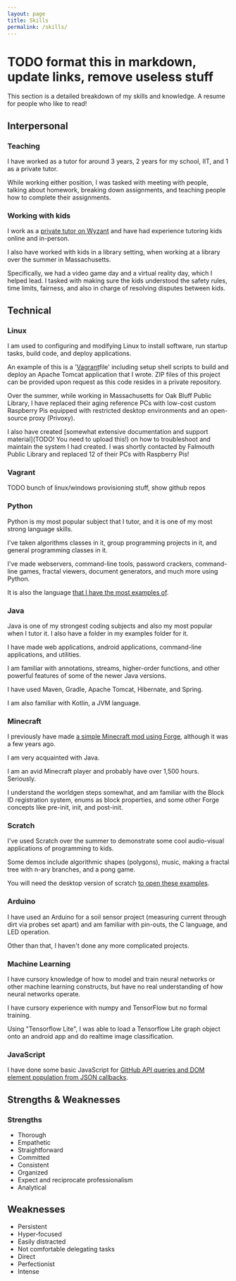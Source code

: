```yaml
---
layout: page
title: Skills
permalink: /skills/
---
```


# TODO format this in markdown, update links, remove useless stuff

This section is a detailed breakdown of my skills and knowledge. A resume for people who like to read!

## Interpersonal
### Teaching
I have worked as a tutor for around 3 years, 2 years for my school, IIT, and 1 as a private tutor.

While working either position, I was tasked with meeting with people, talking about homework, breaking down assignments,
and teaching people how to complete their assignments.

### Working with kids
I work as a [private tutor on Wyzant](https://www.wyzant.com/Tutors/HenryFBP) and have had experience tutoring kids online and in-person.

I also have worked with kids in a library setting, when working at a library over the summer in Massachusetts. 

Specifically, we had a video game day and a virtual reality day, which I helped lead. I tasked with making sure the kids understood the safety rules, time limits, fairness, and also in charge of resolving disputes between kids.

## Technical
### Linux
I am used to configuring and modifying Linux to install software, run startup tasks, build code, and deploy applications.

An example of this is a '[Vagrant](https://www.vagrantup.com/)file' including setup shell scripts to build and deploy an Apache Tomcat application that I wrote. ZIP files of this project can be provided upon request as this code resides in a private repository.

Over the summer, while working in Massachusetts for Oak Bluff Public Library, I have replaced their aging reference PCs with low-cost custom Raspberry Pis equipped with restricted desktop environments and an open-source proxy (Privoxy).

I also have created [somewhat extensive documentation and support material](TODO! You need to upload this!) on how to troubleshoot and maintain the system I had created. I was shortly contacted by Falmouth Public Library and replaced 12 of their PCs with Raspberry Pis!

### Vagrant
TODO bunch of linux/windows provisioning stuff, show github repos

### Python
Python is my most popular subject that I tutor, and it is one of my most strong language skills.

I've taken algorithms classes in it, group programming projects in it, and general programming classes in it.

I've made webservers, command-line tools, password crackers, command-line games, fractal viewers, document generators, and much more using Python.

It is also the language [that I have the most examples of](https://github.com/HenryFBP/examples/tree/master/python3).

### Java
Java is one of my strongest coding subjects and also my most popular when I tutor it. I also have a folder in my examples folder for it.

I have made web applications, android applications, command-line applications, and utilities.

I am familiar with annotations, streams, higher-order functions, and other powerful features of some of the newer Java versions.

I have used Maven, Gradle, Apache Tomcat, Hibernate, and Spring.

I am also familiar with Kotlin, a JVM language.

### Minecraft
I previously have made [a simple Minecraft mod using Forge](https://github.com/HenryFBP/hfbpOrbMod/), although it was a few years ago.

I am very acquainted with Java.

I am an avid Minecraft player and probably have over 1,500 hours. Seriously.

I understand the worldgen steps somewhat, and am familiar with the Block ID registration system, enums as block properties, and some other Forge concepts like pre-init, init, and post-init.

### Scratch
I've used Scratch over the summer to demonstrate some cool audio-visual applications of programming to kids.

Some demos include algorithmic shapes (polygons), music, making a fractal tree with n-ary branches, and a pong game.

You will need the desktop version of scratch [to open these examples](https://github.com/HenryFBP/examples/tree/master/scratch).

### Arduino
I have used an Arduino for a soil sensor project (measuring current through dirt via probes set apart) and am familiar with pin-outs, the C language, and LED operation.

Other than that, I haven't done any more complicated projects.

### Machine Learning
I have cursory knowledge of how to model and train neural networks or other machine learning constructs, but have no real understanding of how neural networks operate.

I have cursory experience with numpy and TensorFlow but no formal training.

Using "Tensorflow Lite", I was able to load a Tensorflow Lite graph object onto an android app and do realtime image classification.

### JavaScript
I have done some basic JavaScript for [GitHub API queries and DOM element population from JSON callbacks](https://www.google.com/url?q=https%3A%2F%2Fhenryfbp-me.herokuapp.com%2Fgithub%2F&sa=D&sntz=1&usg=AFQjCNETnvLKKX9Fv4N8rHTvKObdz6NfyA).

## Strengths & Weaknesses
### Strengths
- Thorough
- Empathetic
- Straightforward
- Committed
- Consistent
- Organized
- Expect and reciprocate professionalism
- Analytical
## Weaknesses
- Persistent
- Hyper-focused
- Easily distracted
- Not comfortable delegating tasks
- Direct
- Perfectionist
- Intense
